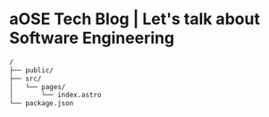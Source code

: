 # aOSE Tech Blog | Let's talk about Software Engineering

```bash
/
├── public/
├── src/
│   └── pages/
│       └── index.astro
└── package.json
```
